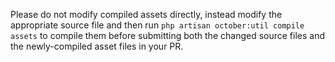 Please do not modify compiled assets directly, instead modify the appropriate source file and then run `php artisan october:util compile assets` to compile them before submitting both the changed source files and the newly-compiled asset files in your PR.